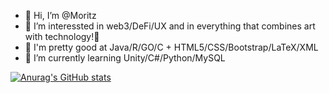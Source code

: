 - 👋 Hi, I’m @Moritz
- 👀 I’m interessted in web3/DeFi/UX and in everything that combines art with technology!🎵
- 🍄 I'm pretty good at Java/R/GO/C + HTML5/CSS/Bootstrap/LaTeX/XML
- 🌱 I’m currently learning Unity/C#/Python/MySQL

[![Anurag's GitHub stats](https://github-readme-stats.vercel.app/api?username=MoritzPries)](https://github.com/anuraghazra/github-readme-stats)

<!---
MoritzPries/MoritzPries is a ✨ special ✨ repository because its `README.md` (this file) appears on your GitHub profile.
You can click the Preview link to take a look at your changes.
--->

